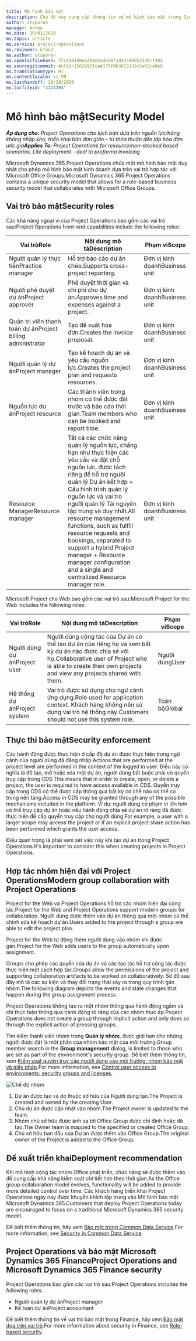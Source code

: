 ```yaml
---
title: Mô hình bảo mật
description: Chủ đề này cung cấp thông tin về mô hình bảo mật trong Dynamics 365 Project Operations.
author: stsporen
manager: Annbe
ms.date: 10/01/2020
ms.topic: article
ms.service: project-operations
ms.reviewer: kfend
ms.author: stsporen
ms.openlocfilehash: 3fc4101d0ea4b8e2a4ba8f1d43540d57239cf402
ms.sourcegitcommit: 4cf1dc1561b92fca4175f0b3813133c5e63ce8e6
ms.translationtype: HT
ms.contentlocale: vi-VN
ms.lasthandoff: 10/28/2020
ms.locfileid: "4124394"
---
```

# <a name="security-model"></a><span data-ttu-id="7ef8d-103">Mô hình bảo mật</span><span class="sxs-lookup"><span data-stu-id="7ef8d-103">Security Model</span></span>

<span data-ttu-id="7ef8d-104">_**Áp dụng cho:** Project Operations cho kịch bản dựa trên nguồn lực/hàng không nhập kho, triển khai bản đơn giản – từ thỏa thuận đến lập hóa đơn ước giá_</span><span class="sxs-lookup"><span data-stu-id="7ef8d-104">_**Applies To:** Project Operations for resource/non-stocked based scenarios, Lite deployment - deal to proforma invoicing_</span></span>

<span data-ttu-id="7ef8d-105">Microsoft Dynamics 365 Project Operations chứa một mô hình bảo mật duy nhất cho phép mô hình bảo mật kinh doanh dựa trên vai trò hợp tác với Microsoft Office Groups.</span><span class="sxs-lookup"><span data-stu-id="7ef8d-105">Microsoft Dynamics 365 Project Operations contains a unique security model that allows for a role-based business security model that collaborates with Microsoft Office Groups.</span></span> 


## <a name="security-roles"></a><span data-ttu-id="7ef8d-106">Vai trò bảo mật</span><span class="sxs-lookup"><span data-stu-id="7ef8d-106">Security roles</span></span>
<span data-ttu-id="7ef8d-107">Các khả năng ngoại vi của Project Operations bao gồm các vai trò sau:</span><span class="sxs-lookup"><span data-stu-id="7ef8d-107">Project Operations front-end capabilities include the following roles:</span></span>

| <span data-ttu-id="7ef8d-108">Vai trò</span><span class="sxs-lookup"><span data-stu-id="7ef8d-108">Role</span></span>                          | <span data-ttu-id="7ef8d-109">Nội dung mô tả</span><span class="sxs-lookup"><span data-stu-id="7ef8d-109">Description</span></span>                                                                                                                                                                 | <span data-ttu-id="7ef8d-110">Phạm vi</span><span class="sxs-lookup"><span data-stu-id="7ef8d-110">Scope</span></span> |
|-------------------------------|-----------------------------------------------------------------------------------------------------------------------------------------------------------------------------|------|
| <span data-ttu-id="7ef8d-111">Người quản lý thực tiễn</span><span class="sxs-lookup"><span data-stu-id="7ef8d-111">Practice manager</span></span>              | <span data-ttu-id="7ef8d-112">Hỗ trợ báo cáo dự án chéo.</span><span class="sxs-lookup"><span data-stu-id="7ef8d-112">Supports cross-project reporting.</span></span>                                                                                                            | <span data-ttu-id="7ef8d-113">Đơn vị kinh doanh</span><span class="sxs-lookup"><span data-stu-id="7ef8d-113">Business unit</span></span>              |
| <span data-ttu-id="7ef8d-114">Người phê duyệt dự án</span><span class="sxs-lookup"><span data-stu-id="7ef8d-114">Project approver</span></span>              | <span data-ttu-id="7ef8d-115">Phê duyệt thời gian và chi phí cho dự án.</span><span class="sxs-lookup"><span data-stu-id="7ef8d-115">Approves time and expenses against a project.</span></span>                                                                                                                              | <span data-ttu-id="7ef8d-116">Đơn vị kinh doanh</span><span class="sxs-lookup"><span data-stu-id="7ef8d-116">Business unit</span></span> |
| <span data-ttu-id="7ef8d-117">Quản trị viên thanh toán dự án</span><span class="sxs-lookup"><span data-stu-id="7ef8d-117">Project billing administrator</span></span> | <span data-ttu-id="7ef8d-118">Tạo đề xuất hóa đơn.</span><span class="sxs-lookup"><span data-stu-id="7ef8d-118">Creates the invoice proposal.</span></span>                                                                                                                                                 | <span data-ttu-id="7ef8d-119">Đơn vị kinh doanh</span><span class="sxs-lookup"><span data-stu-id="7ef8d-119">Business unit</span></span> |
| <span data-ttu-id="7ef8d-120">Người quản lý dự án</span><span class="sxs-lookup"><span data-stu-id="7ef8d-120">Project manager</span></span>               | <span data-ttu-id="7ef8d-121">Tạo kế hoạch dự án và yêu cầu nguồn lực.</span><span class="sxs-lookup"><span data-stu-id="7ef8d-121">Creates the project plan and requests resources.</span></span>                                                                                                                              | <span data-ttu-id="7ef8d-122">Đơn vị kinh doanh</span><span class="sxs-lookup"><span data-stu-id="7ef8d-122">Business unit</span></span> |
| <span data-ttu-id="7ef8d-123">Nguồn lực dự án</span><span class="sxs-lookup"><span data-stu-id="7ef8d-123">Project resource</span></span>              | <span data-ttu-id="7ef8d-124">Các thành viên trong nhóm có thể được đặt trước và báo cáo thời gian.</span><span class="sxs-lookup"><span data-stu-id="7ef8d-124">Team members who can be booked and report time.</span></span>                                                                                                          | <span data-ttu-id="7ef8d-125">Đơn vị kinh doanh</span><span class="sxs-lookup"><span data-stu-id="7ef8d-125">Business unit</span></span>|
| <span data-ttu-id="7ef8d-126">Resource Manager</span><span class="sxs-lookup"><span data-stu-id="7ef8d-126">Resource manager</span></span>              | <span data-ttu-id="7ef8d-127">Tất cả các chức năng quản lý nguồn lực, chẳng hạn như thực hiện các yêu cầu và đặt chỗ nguồn lực, được tách riêng để hỗ trợ người quản lý Dự án kết hợp + Cấu hình trình quản lý nguồn lực và vai trò người quản lý Tài nguyên tập trung và duy nhất.</span><span class="sxs-lookup"><span data-stu-id="7ef8d-127">All resource management functions, such as fulfill resource requests and bookings, separated to support a hybrid Project manager + Resource manager configuration and a single and centralized Resource manager role.</span></span> | <span data-ttu-id="7ef8d-128">Đơn vị kinh doanh</span><span class="sxs-lookup"><span data-stu-id="7ef8d-128">Business unit</span></span> |


<span data-ttu-id="7ef8d-129">Microsoft Project cho Web bao gồm các vai trò sau:</span><span class="sxs-lookup"><span data-stu-id="7ef8d-129">Microsoft Project for the Web includes the following roles:</span></span>

| <span data-ttu-id="7ef8d-130">Vai trò</span><span class="sxs-lookup"><span data-stu-id="7ef8d-130">Role</span></span>           | <span data-ttu-id="7ef8d-131">Nội dung mô tả</span><span class="sxs-lookup"><span data-stu-id="7ef8d-131">Description</span></span>                                                                                                        | <span data-ttu-id="7ef8d-132">Phạm vi</span><span class="sxs-lookup"><span data-stu-id="7ef8d-132">Scope</span></span>  |
|----------------|--------------------------------------------------------------------------------------------------------------------|--------|
| <span data-ttu-id="7ef8d-133">Người dùng dự án</span><span class="sxs-lookup"><span data-stu-id="7ef8d-133">Project user</span></span>   | <span data-ttu-id="7ef8d-134">Người dùng cộng tác của Dự án có thể tạo dự án của riêng họ và xem bất kỳ dự án nào được chia sẻ với họ.</span><span class="sxs-lookup"><span data-stu-id="7ef8d-134">Collaborative user of Project   who is able to create their own projects and view any projects shared with   them.</span></span> | <span data-ttu-id="7ef8d-135">Người dùng</span><span class="sxs-lookup"><span data-stu-id="7ef8d-135">User</span></span>   |
| <span data-ttu-id="7ef8d-136">Hệ thống dự án</span><span class="sxs-lookup"><span data-stu-id="7ef8d-136">Project system</span></span> | <span data-ttu-id="7ef8d-137">Vai trò được sử dụng cho ngữ cảnh ứng dụng.</span><span class="sxs-lookup"><span data-stu-id="7ef8d-137">Role used for application   context.</span></span> <span data-ttu-id="7ef8d-138">Khách hàng không nên sử dụng vai trò hệ thống này.</span><span class="sxs-lookup"><span data-stu-id="7ef8d-138">Customers should not use this system role.</span></span>                                    | <span data-ttu-id="7ef8d-139">Toàn bộ</span><span class="sxs-lookup"><span data-stu-id="7ef8d-139">Global</span></span> |

## <a name="security-enforcement"></a><span data-ttu-id="7ef8d-140">Thực thi bảo mật</span><span class="sxs-lookup"><span data-stu-id="7ef8d-140">Security enforcement</span></span>
<span data-ttu-id="7ef8d-141">Các hành động được thực hiện ở cấp độ dự án được thực hiện trong ngữ cảnh của người dùng đã đăng nhập.</span><span class="sxs-lookup"><span data-stu-id="7ef8d-141">Actions that are performed at the project level are performed in the context of the logged in user.</span></span> <span data-ttu-id="7ef8d-142">Điều này có nghĩa là để tạo, mở hoặc xóa một dự án, người dùng bắt buộc phải có quyền truy cập trong CDS.</span><span class="sxs-lookup"><span data-stu-id="7ef8d-142">This means that in order to create, open, or delete a project, the user is required to have access available in CDS.</span></span> <span data-ttu-id="7ef8d-143">Quyền truy cập trong CDS có thể được cấp thông qua bất kỳ cơ chế nào có thể có trong nền tảng.</span><span class="sxs-lookup"><span data-stu-id="7ef8d-143">Access in CDS may be granted through any of the possible mechanisms included in the platform.</span></span> <span data-ttu-id="7ef8d-144">Ví dụ: người dùng có phạm vi lớn hơn có thể truy cập dự án hoặc nếu hành động chia sẻ dự án rõ ràng đã được thực hiện để cấp quyền truy cập cho người dùng.</span><span class="sxs-lookup"><span data-stu-id="7ef8d-144">For example, a user with a larger scope may access the project or if an explicit project share action has been performed which grants the user access.</span></span>

<span data-ttu-id="7ef8d-145">Điều quan trọng là phải xem xét việc này khi tạo dự án trong Project Operations.</span><span class="sxs-lookup"><span data-stu-id="7ef8d-145">It's important to consider this when creating projects in Project Operations.</span></span>

## <a name="modern-group-collaboration-with-project-operations"></a><span data-ttu-id="7ef8d-146">Hợp tác nhóm hiện đại với Project Operations</span><span class="sxs-lookup"><span data-stu-id="7ef8d-146">Modern group collaboration with Project Operations</span></span>
<span data-ttu-id="7ef8d-147">Project for the Web và Project Operations hỗ trợ các nhóm hiện đại cộng tác.</span><span class="sxs-lookup"><span data-stu-id="7ef8d-147">Project for the Web and Project Operations support modern groups for collaboration.</span></span> <span data-ttu-id="7ef8d-148">Người dùng được thêm vào dự án thông qua một nhóm có thể chỉnh sửa kế hoạch dự án.</span><span class="sxs-lookup"><span data-stu-id="7ef8d-148">Users added to the project through a group are able to edit the project plan.</span></span>

<span data-ttu-id="7ef8d-149">Project for the Web tự động thêm người dùng vào nhóm khi được gán.</span><span class="sxs-lookup"><span data-stu-id="7ef8d-149">Project for the Web adds users to the group automatically upon assignment.</span></span>

<span data-ttu-id="7ef8d-150">Groups cho phép các quyền của dự án và các tạo tác hỗ trợ cộng tác được thực hiện một cách hợp tác.</span><span class="sxs-lookup"><span data-stu-id="7ef8d-150">Groups allow the permissions of the project and supporting collaboration artifacts to be worked on collaboratively.</span></span> <span data-ttu-id="7ef8d-151">Sơ đồ sau đây mô tả các sự kiện và thay đổi trạng thái xảy ra trong quy trình gán nhóm.</span><span class="sxs-lookup"><span data-stu-id="7ef8d-151">The following diagram depicts the events and state changes that happen during the group assignment process.</span></span>

<span data-ttu-id="7ef8d-152">Project Operations không tạo ra một nhóm thông qua hành động ngầm và chỉ thực hiện thông qua hành động rõ ràng của các nhóm thúc ép.</span><span class="sxs-lookup"><span data-stu-id="7ef8d-152">Project Operations does not create a group through implicit action and only does so through the explicit action of pressing groups.</span></span>

<span data-ttu-id="7ef8d-153">Tìm kiếm thành viên nhóm trong **Quản lý nhóm**, được giới hạn cho những người được đặt là một phần của nhóm bảo mật của môi trường.</span><span class="sxs-lookup"><span data-stu-id="7ef8d-153">Group member search in the **Group management** dialog, is limited to those who are set as part of the environment's security group.</span></span> <span data-ttu-id="7ef8d-154">Để biết thêm thông tin, xem [Kiểm soát quyền truy cập người dùng vào môi trường: nhóm bảo mật và giấy phép](https://docs.microsoft.com/power-platform/admin/control-user-access).</span><span class="sxs-lookup"><span data-stu-id="7ef8d-154">For more information, see [Control user access to environments: security groups and licenses](https://docs.microsoft.com/power-platform/admin/control-user-access).</span></span>

![Chế độ nhóm](./media/groupsmode.png)

1. <span data-ttu-id="7ef8d-156">Dự án được tạo và do thuộc sở hữu của Người dùng tạo.</span><span class="sxs-lookup"><span data-stu-id="7ef8d-156">The Project is created and owned by the creating User.</span></span>
2. <span data-ttu-id="7ef8d-157">Chủ dự án được cập nhật vào nhóm.</span><span class="sxs-lookup"><span data-stu-id="7ef8d-157">The Project owner is updated to the team.</span></span>
3. <span data-ttu-id="7ef8d-158">Nhóm chủ sở hữu được ánh xạ tới Office Group được chỉ định hoặc đã tạo.</span><span class="sxs-lookup"><span data-stu-id="7ef8d-158">The Owner team is mapped to the specified or created Office Group.</span></span>
4. <span data-ttu-id="7ef8d-159">Chủ sở hữu ban đầu của Dự án được thêm vào Office Group.</span><span class="sxs-lookup"><span data-stu-id="7ef8d-159">The original owner of the Project is added to the Office Group.</span></span>

## <a name="deployment-recommendation"></a><span data-ttu-id="7ef8d-160">Đề xuất triển khai</span><span class="sxs-lookup"><span data-stu-id="7ef8d-160">Deployment recommendation</span></span>
<span data-ttu-id="7ef8d-161">Khi mô hình cộng tác nhóm Office phát triển, chức năng sẽ được thêm vào để cung cấp khả năng kiểm soát chi tiết hơn theo thời gian.</span><span class="sxs-lookup"><span data-stu-id="7ef8d-161">As the Office group collaboration model evolves, functionality will be added to provide more detailed control over time.</span></span> <span data-ttu-id="7ef8d-162">Các khách hàng triển khai Project Operations ngày nay được khuyến khích tập trung vào Mô hình bảo mật Microsoft Dynamics 365.</span><span class="sxs-lookup"><span data-stu-id="7ef8d-162">Customers that deploy Project Operations today are encouraged to focus on a traditional Microsoft Dynamics 365 security model.</span></span>

<span data-ttu-id="7ef8d-163">Để biết thêm thông tin, hãy xem [Bảo mật trong Common Data Service](https://docs.microsoft.com/power-platform/admin/wp-security).</span><span class="sxs-lookup"><span data-stu-id="7ef8d-163">For more information, see [Security in Common Data Service](https://docs.microsoft.com/power-platform/admin/wp-security).</span></span>

## <a name="project-operations-and-microsoft-dynamics-365-finance-security"></a><span data-ttu-id="7ef8d-164">Project Operations và bảo mật Microsoft Dynamics 365 Finance</span><span class="sxs-lookup"><span data-stu-id="7ef8d-164">Project Operations and Microsoft Dynamics 365 Finance security</span></span>
<span data-ttu-id="7ef8d-165">Project Operations bao gồm các vai trò sau:</span><span class="sxs-lookup"><span data-stu-id="7ef8d-165">Project Operations includes the following roles:</span></span>

- <span data-ttu-id="7ef8d-166">Người quản lý dự án</span><span class="sxs-lookup"><span data-stu-id="7ef8d-166">Project manager</span></span>
- <span data-ttu-id="7ef8d-167">Kế toán dự án</span><span class="sxs-lookup"><span data-stu-id="7ef8d-167">Project accountant</span></span>

<span data-ttu-id="7ef8d-168">Để biết thêm thông tin về vai trò bảo mật trong Finance, hãy xem [Bảo mật dựa trên vai trò](https://docs.microsoft.com/dynamics365/fin-ops-core/dev-itpro/sysadmin/role-based-security).</span><span class="sxs-lookup"><span data-stu-id="7ef8d-168">For more information about security in Finance, see [Role-based security](https://docs.microsoft.com/dynamics365/fin-ops-core/dev-itpro/sysadmin/role-based-security).</span></span>


